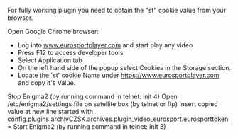For fully working plugin you need to obtain the "st" cookie value from your browser.

Open Google Chrome browser:
- Log into www.eurosportplayer.com and start play any video
- Press F12 to access developer tools
- Select Application tab
- On the left hand side of the popup select Cookies in the Storage section.
- Locate the 'st' cookie Name under https://www.eurosportplayer.com and copy it's Value.

Stop Enigma2 (by running command in telnet: init 4)
Open /etc/enigma2/settings file on satellite box (by telnet or ftp)
Insert copied value at new line started with config.plugins.archivCZSK.archives.plugin_video_eurosport.eurosporttoken=
Start Enigma2 (by running command in telnet: init 3)

